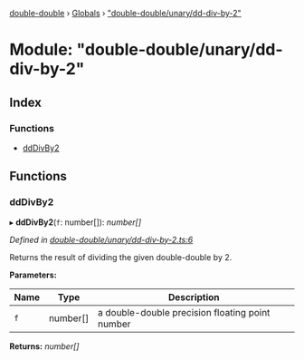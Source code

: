 [double-double](../README.md) › [Globals](../globals.md) › ["double-double/unary/dd-div-by-2"](_double_double_unary_dd_div_by_2_.md)

# Module: "double-double/unary/dd-div-by-2"

## Index

### Functions

* [ddDivBy2](_double_double_unary_dd_div_by_2_.md#dddivby2)

## Functions

###  ddDivBy2

▸ **ddDivBy2**(`f`: number[]): *number[]*

*Defined in [double-double/unary/dd-div-by-2.ts:6](https://github.com/FlorisSteenkamp/double-double/blob/bf93768/src/double-double/unary/dd-div-by-2.ts#L6)*

Returns the result of dividing the given double-double by 2.

**Parameters:**

Name | Type | Description |
------ | ------ | ------ |
`f` | number[] | a double-double precision floating point number  |

**Returns:** *number[]*
